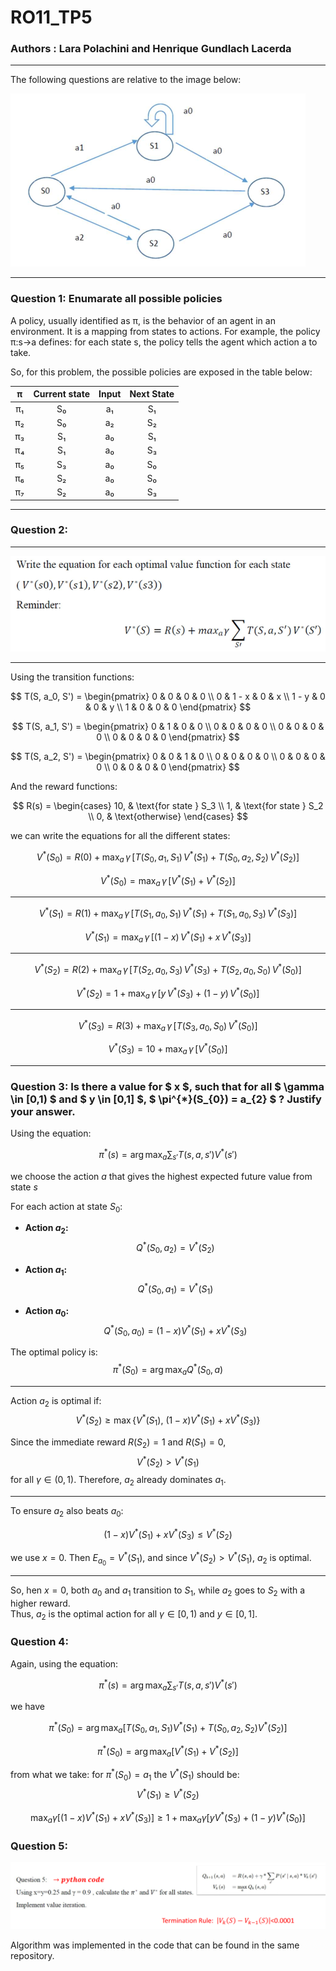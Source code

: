 # RO11_TP5

### **Authors** : Lara Polachini and Henrique Gundlach Lacerda

---

The following questions are relative to the image below:

![alt text](image.png)

---

### **Question 1:** Enumarate all possible policies

A policy, usually identified as π, is the behavior of an agent in an environment. It is a mapping from states to actions. For example, the policy π:s→a defines: for each state s, the policy tells the agent which action a to take.

So, for this problem, the possible policies are exposed in the table below:

|  π   | Current state | Input | Next State |
|:----:|:--------------:|:-----:|:-----------:|
| π₁  | S₀             | a₁    | S₁          |
| π₂  | S₀             | a₂    | S₂          |
| π₃  | S₁             | a₀    | S₁          |
| π₄  | S₁             | a₀    | S₃          |
| π₅  | S₃             | a₀    | S₀          |
| π₆  | S₂             | a₀    | S₀          |
| π₇  | S₂             | a₀    | S₃          |

---

### **Question 2:** 

---

![alt text](image-1.png)

---

Using the transition functions:

$$
T(S, a_0, S') =
\begin{pmatrix}
0 & 0 & 0 & 0 \\
0 & 1 - x & 0 & x \\
1 - y & 0 & 0 & y \\
1 & 0 & 0 & 0
\end{pmatrix}
$$


$$
T(S, a_1, S') =
\begin{pmatrix}
0 & 1 & 0 & 0 \\
0 & 0 & 0 & 0 \\
0 & 0 & 0 & 0 \\
0 & 0 & 0 & 0
\end{pmatrix}
$$


$$
T(S, a_2, S') =
\begin{pmatrix}
0 & 0 & 1 & 0 \\
0 & 0 & 0 & 0 \\
0 & 0 & 0 & 0 \\
0 & 0 & 0 & 0
\end{pmatrix}
$$


And the reward functions:

$$
R(s) =
\begin{cases}
10, & \text{for state } S_3 \\
1,  & \text{for state } S_2 \\
0,  & \text{otherwise}
\end{cases}
$$


we can write the equations for all the different states:

$$
V^{*}(S_{0}) = R(0) + \max_{a}\, \gamma \, \left[ T(S_{0}, a_{1}, S_{1})\,V^{*}(S_{1}) + T(S_{0}, a_{2}, S_{2})\,V^{*}(S_{2}) \right]
$$

$$
V^{*}(S_{0}) = \max_{a}\, \gamma \, \left[ V^{*}(S_{1}) + V^{*}(S_{2}) \right]
$$

---

$$
V^{*}(S_{1}) = R(1) + \max_{a}\, \gamma \, \left[ T(S_{1}, a_{0}, S_{1})\,V^{*}(S_{1}) + T(S_{1}, a_{0}, S_{3})\,V^{*}(S_{3}) \right]
$$

$$
V^{*}(S_{1}) = \max_{a}\, \gamma \, \left[ (1 - x)\,V^{*}(S_{1}) + x\,V^{*}(S_{3}) \right]
$$

---

$$
V^{*}(S_{2}) = R(2) + \max_{a}\, \gamma \, \left[ T(S_{2}, a_{0}, S_{3})\,V^{*}(S_{3}) + T(S_{2}, a_{0}, S_{0})\,V^{*}(S_{0}) \right]
$$

$$
V^{*}(S_{2}) = 1 + \max_{a}\, \gamma \, \left[ y\,V^{*}(S_{3}) + (1 - y)\,V^{*}(S_{0}) \right]
$$

---

$$
V^{*}(S_{3}) = R(3) + \max_{a}\, \gamma \, \left[ T(S_{3}, a_{0}, S_{0})\,V^{*}(S_{0}) \right]
$$

$$
V^{*}(S_{3}) = 10 + \max_{a}\, \gamma \, \left[ V^{*}(S_{0}) \right]
$$

---

### **Question 3:** Is there a value for $ x $, such that for all $ \gamma \in [0,1) $ and $ y \in [0,1] $, $ \pi^{*}(S_{0}) = a_{2} $ ? Justify your answer.

Using the equation:

$$
\pi^*(s) = \arg\max_a \sum_{s'} T(s, a, s') V^*(s')
$$

we choose the action $a$ that gives the highest expected future value from state $s$

For each action at state $S_0$:

- **Action $a_2$:**
  $$
  Q^*(S_0, a_2) = V^*(S_2)
  $$

- **Action $a_1$:**
  $$
  Q^*(S_0, a_1) = V^*(S_1)
  $$

- **Action $a_0$:**
  $$
  Q^*(S_0, a_0) = (1 - x)V^*(S_1) + xV^*(S_3)
  $$

The optimal policy is:
$$
\pi^*(S_0) = \arg\max_a Q^*(S_0, a)
$$

---

Action $a_2$ is optimal if:
$$
V^*(S_2) \ge \max\{V^*(S_1),\ (1 - x)V^*(S_1) + xV^*(S_3)\}
$$

Since the immediate reward $R(S_2) = 1$ and $R(S_1) = 0$,
$$
V^*(S_2) > V^*(S_1)
$$
for all $\gamma \in (0,1)$. Therefore, $a_2$ already dominates $a_1$.

---

To ensure $a_2$ also beats $a_0$:

$$
(1 - x)V^*(S_1) + xV^*(S_3) \le V^*(S_2)
$$

we use $x = 0$. Then $E_{a_0} = V^*(S_1)$, and since $V^*(S_2) > V^*(S_1)$, $a_2$ is optimal.

---

So, hen $x = 0$, both $a_0$ and $a_1$ transition to $S_1$, while $a_2$ goes to $S_2$ with a higher reward.  
Thus, $a_2$ is the optimal action for all $\gamma \in [0,1)$ and $y \in [0,1]$.


### **Question 4:** 

Again, using the equation:

$$
\pi^*(s) = \arg\max_a \sum_{s'} T(s, a, s') V^*(s')
$$

we have

$$
\pi^*(S_0) = \arg\max_a \left[ T(S_0, a_1, S_1)V^*(S_1) + T(S_0, a_2, S_2)V^*(S_2) \right]
$$

$$
\pi^*(S_0) = \arg\max_a \left[ V^*(S_1) + V^*(S_2) \right]
$$

from what we take: for $\pi ^* (S_0) = a_1$ the $V^* (S_1)$ should be: $$V^*(S_1) \ge V^*(S_2)$$

$$
\max_a \gamma \left[ (1 - x)V^*(S_1) + xV^*(S_3) \right] \ge 1 + \max_a \gamma \left[ yV^*(S_3) + (1 - y)V^*(S_0) \right]
$$

### **Question 5:** 

![alt text](image-2.png)

Algorithm was implemented in the code that can be found in the same repository.